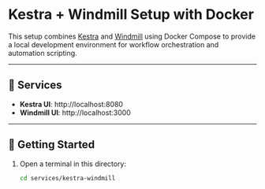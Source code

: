 # Kestra + Windmill Setup with Docker

This setup combines [Kestra](https://kestra.io) and [Windmill](https://docs.windmill.dev) using Docker Compose to provide a local development environment for workflow orchestration and automation scripting.

---

## 🧱 Services

- **Kestra UI**: http://localhost:8080  
- **Windmill UI**: http://localhost:3000

---

## 🚀 Getting Started

1. Open a terminal in this directory:

   ```bash
   cd services/kestra-windmill
